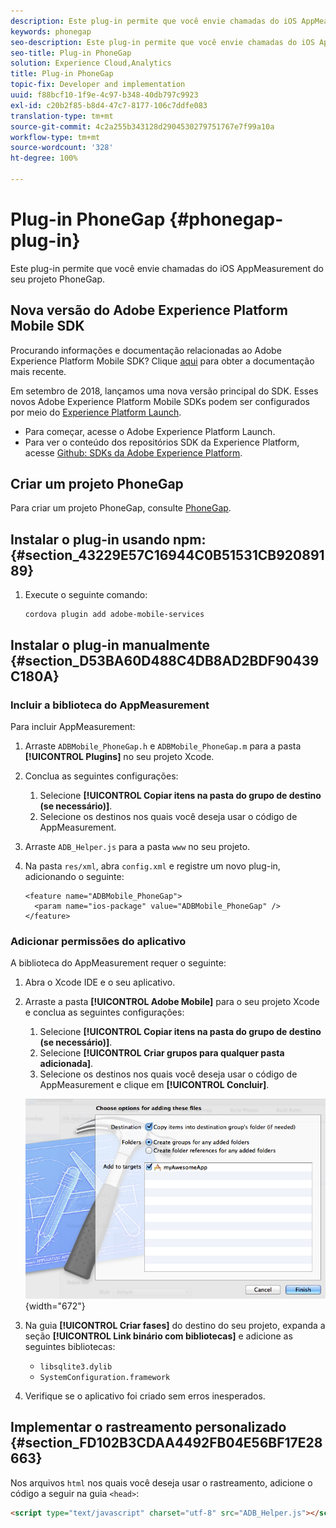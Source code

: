 ```yaml
---
description: Este plug-in permite que você envie chamadas do iOS AppMeasurement do seu projeto PhoneGap.
keywords: phonegap
seo-description: Este plug-in permite que você envie chamadas do iOS AppMeasurement do seu projeto PhoneGap.
seo-title: Plug-in PhoneGap
solution: Experience Cloud,Analytics
title: Plug-in PhoneGap
topic-fix: Developer and implementation
uuid: f88bcf10-1f9e-4c97-b348-40db797c9923
exl-id: c20b2f85-b8d4-47c7-8177-106c7ddfe083
translation-type: tm+mt
source-git-commit: 4c2a255b343128d2904530279751767e7f99a10a
workflow-type: tm+mt
source-wordcount: '328'
ht-degree: 100%

---
```


# Plug-in PhoneGap {#phonegap-plug-in}

Este plug-in permite que você envie chamadas do iOS AppMeasurement do seu projeto PhoneGap.

## Nova versão do Adobe Experience Platform Mobile SDK

Procurando informações e documentação relacionadas ao Adobe Experience Platform Mobile SDK? Clique [aqui](https://aep-sdks.gitbook.io/docs/) para obter a documentação mais recente.

Em setembro de 2018, lançamos uma nova versão principal do SDK. Esses novos Adobe Experience Platform Mobile SDKs podem ser configurados por meio do [Experience Platform Launch](https://www.adobe.com/br/experience-platform/launch.html).

* Para começar, acesse o Adobe Experience Platform Launch.
* Para ver o conteúdo dos repositórios SDK da Experience Platform, acesse [Github: SDKs da Adobe Experience Platform](https://github.com/Adobe-Marketing-Cloud/acp-sdks).


## Criar um projeto PhoneGap

Para criar um projeto PhoneGap, consulte [PhoneGap](https://helpx.adobe.com/br/experience-manager/6-4/mobile/using/phonegap.html).

## Instalar o plug-in usando npm: {#section_43229E57C16944C0B51531CB92089189}

1. Execute o seguinte comando:

   ```
   cordova plugin add adobe-mobile-services
   ```

## Instalar o plug-in manualmente  {#section_D53BA60D488C4DB8AD2BDF90439C180A}

### Incluir a biblioteca do AppMeasurement

Para incluir AppMeasurement:

1. Arraste `ADBMobile_PhoneGap.h` e `ADBMobile_PhoneGap.m` para a pasta **[!UICONTROL Plugins]** no seu projeto Xcode.
1. Conclua as seguintes configurações:

   1. Selecione **[!UICONTROL Copiar itens na pasta do grupo de destino (se necessário)]**.
   1. Selecione os destinos nos quais você deseja usar o código de AppMeasurement.

1. Arraste `ADB_Helper.js` para a pasta `www` no seu projeto.
1. Na pasta `res/xml`, abra `config.xml` e registre um novo plug-in, adicionando o seguinte:

   ```
   <feature name="ADBMobile_PhoneGap"> 
     <param name="ios-package" value="ADBMobile_PhoneGap" /> 
   </feature>
   ```

### Adicionar permissões do aplicativo

A biblioteca do AppMeasurement requer o seguinte:

1. Abra o Xcode IDE e o seu aplicativo.
1. Arraste a pasta **[!UICONTROL Adobe Mobile]** para o seu projeto Xcode e conclua as seguintes configurações:

   1. Selecione **[!UICONTROL Copiar itens na pasta do grupo de destino (se necessário)]**.
   1. Selecione **[!UICONTROL Criar grupos para qualquer pasta adicionada]**.
   1. Selecione os destinos nos quais você deseja usar o código de AppMeasurement e clique em **[!UICONTROL Concluir]**.

   ![](assets/xcode-settings.png){width=&quot;672&quot;}

1. Na guia **[!UICONTROL Criar fases]** do destino do seu projeto, expanda a seção **[!UICONTROL Link binário com bibliotecas]** e adicione as seguintes bibliotecas:

   * `libsqlite3.dylib`
   * `SystemConfiguration.framework`

1. Verifique se o aplicativo foi criado sem erros inesperados.

## Implementar o rastreamento personalizado {#section_FD102B3CDAA4492FB04E56BF17E28663}

Nos arquivos `html` nos quais você deseja usar o rastreamento, adicione o código a seguir na guia `<head>`:

```html
<script type="text/javascript" charset="utf-8" src="ADB_Helper.js"></script>
```

